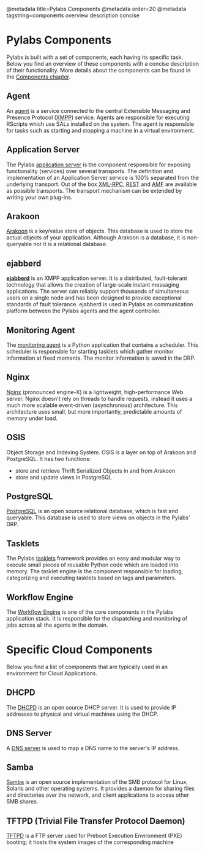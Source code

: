 @metadata title=Pylabs Components
@metadata order=20
@metadata tagstring=components overview description concise

[Nginxlink]: http://www.nginx.org/
[xmlrpc]: http://en.wikipedia.org/wiki/XML-RPC
[REST]: http://en.wikipedia.org/wiki/REST
[AMF]: http://en.wikipedia.org/wiki/Action_Message_Format
[ejabberdlink]: http://www.process-one.net/en/ejabberd/
[XMPP]: http://xmpp.org/
[Arakoon]: http://www.arakoon.org/
[agent]: #/Components/Agent
[appserver]: #/Components/AppServer
[monitoring]: #/Components/MonitoringAgent
[PostgreSQL]: #/Components/PostgreSQL
[Tasklets]: #/Overview/Tasklets
[wfe]: #/Components/WFE
[DHCPD]: #/Components/DHCPD
[dns]: #/Components/DNS
[Samba]: #/Components/Samba
[TFTPD]: #/Components/TFTPD
[component]: #/Components/Home


# Pylabs Components

Pylabs is built with a set of components, each having its specific task. Below you find an overview of these components with a concise description of their functionality.
More details about the components can be found in the [Components chapter][component].

## Agent
An [agent][] is a service connected to the central Extensible Messaging and Presence Protocol ([XMPP][]) service. Agents are responsible for executing RScripts which use SALs installed on the system. 
The agent is responsible for tasks such as starting and stopping a machine in a virtual environment.


## Application Server
The Pylabs [application server][appserver] is the component responsible for exposing functionality (services) over several transports. The definition and implementation of an Application Server service is 100% separated from the underlying transport.
Out of the box [XML-RPC][xmlrpc], [REST][] and [AMF][] are available as possible transports. The transport mechanism can be extended by writing your own plug-ins.


## Arakoon
[Arakoon][] is a key/value store of objects. This database is used to store the actual objects of your application. Although Arakoon is a database, it is non-queryable nor it is a relational database. 


## ejabberd
**[ejabberd][ejabberdlink]** is an XMPP application server. It is a distributed, fault-tolerant technology that allows the creation of large-scale instant messaging applications. The server can reliably support thousands of simultaneous users on a single node and has been designed to provide exceptional standards of fault tolerance.
ejabberd is used in Pylabs as communication platform between the Pylabs agents and the agent controller.


## Monitoring Agent
The [monitoring agent][monitoring] is a Python application that contains a scheduler. This scheduler is responsible for starting tasklets which gather monitor information at fixed moments. 
The monitor information is saved in the DRP.


## Nginx
[Nginx][Nginxlink] (pronounced engine-X) is a lightweight, high-performance Web server. Nginx doesn't rely on threads to handle requests, instead it uses a much more scalable event-driven (asynchronous) architecture. 
This architecture uses small, but more importantly, predictable amounts of memory under load.


## OSIS
Object Storage and Indexing System.
OSIS is a layer on top of Arakoon and PostgreSQL. It has two functions:

* store and retrieve Thrift Serialized Objects in and from Arakoon
* store and update views in PostgreSQL


## PostgreSQL
[PostgreSQL][] is an open source relational database, which is fast and queryable. This database is used to store views on objects in the Pylabs' DRP.


## Tasklets
The Pylabs [tasklets][] framework provides an easy and modular way to execute small pieces of reusable Python code which are loaded into memory. 
The tasklet engine is the component responsible for loading, categorizing and executing tasklets based on tags and parameters.


## Workflow Engine
The [Workflow Engine][wfe] is one of the core components in the Pylabs application stack. It is responsible for the dispatching and monitoring of jobs across all the agents in the domain.


# Specific Cloud Components
Below you find a list of components that are typically used in an environment for Cloud Applications.


## DHCPD
The [DHCPD][] is an open source DHCP server.
It is used to provide IP addresses to physical and virtual machines using the DHCP.


## DNS Server
A [DNS server][dns] is used to map a DNS name to the server's IP address.


## Samba
[Samba][] is an open source implementation of the SMB protocol for Linux, Solaris and other operating systems. It provides a daemon for sharing files and directories over the network, and client applications to access other SMB shares.


## TFTPD (Trivial File Transfer Protocol Daemon)
[TFTPD][] is a FTP server used for Preboot Execution Environment (PXE) booting; it hosts the system images of the corresponding machine
